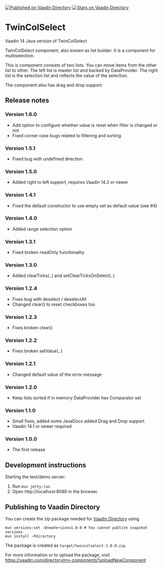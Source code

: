 [![Published on Vaadin  Directory](https://img.shields.io/badge/Vaadin%20Directory-published-00b4f0.svg)](https://vaadin.com/directory/component/twincolselect)
[![Stars on Vaadin Directory](https://img.shields.io/vaadin-directory/star/twincolselect.svg)](https://vaadin.com/directory/component/twincolselect)

# TwinColSelect

Vaadin 14 Java version of TwinColSelect

TwinColSelect component, also known as list builder. It is a component for multiselection.

This is component consists of two lists. You can move items from the other list to other. The left list is
master list and backed by DataProvider. The right list is the selection list and reflects the value of the
selection.
 
 The component also has drag and drop support.

## Release notes

### Version 1.6.0

- Add option to configure whether value is reset when filter is changed or not
- Fixed corner case bugs related to filtering and sorting

### Version 1.5.1

- Fixed bug with undefined direction

### Version 1.5.0

- Added right to left support, requires Vaadin 14.3 or newer

### Version 1.4.1

- Fixed the default constructor to use empty set as default value (see #4)

### Version 1.4.0

- Added range selection option

### Version 1.3.1

- Fixed broken readOnly functionality

### Version 1.3.0

- Added clearTicks(..) and setClearTicksOnSelect(..)

### Version 1.2.4

- Fixes bug with deselect / deselectAll
- Changed clear() to reset checkboxes too

### Version 1.2.3

- Fixes broken clear()

### Version 1.2.2

- Fixes broken setValue(..)

### Version 1.2.1

- Changed default value of the error message

### Version 1.2.0

- Keep lists sorted if in memory DataProvider has Comparator set

### Version 1.1.0

- Small fixes, added some JavaDocs added Drag and Drop support
- Vaadin 14.1 or newer required

### Version 1.0.0

- The first release 

## Development instructions

Starting the test/demo server:
1. Run `mvn jetty:run`.
2. Open http://localhost:8080 in the browser.

## Publishing to Vaadin Directory

You can create the zip package needed for [Vaadin Directory](https://vaadin.com/directory/) using
```
mvn versions:set -DnewVersion=1.0.0 # You cannot publish snapshot versions 
mvn install -Pdirectory
```

The package is created as `target/twincolselect-1.0.0.zip`

For more information or to upload the package, visit https://vaadin.com/directory/my-components?uploadNewComponent
